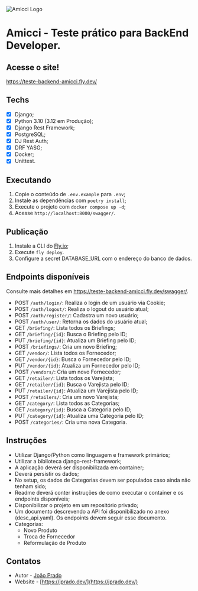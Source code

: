 <img src="https://images.sympla.com.br/62f50b75e7404.png" alt="Amicci Logo"></img>

# Amicci - Teste prático para BackEnd Developer.

## Acesse o site!

https://teste-backend-amicci.fly.dev/

## Techs

- [x] Django;
- [x] Python 3.10 (3.12 em Produção);
- [x] Django Rest Framework;
- [x] PostgreSQL;
- [x] DJ Rest Auth;
- [x] DRF YASG;
- [x] Docker;
- [x] Unittest.

## Executando

1. Copie o conteúdo de `.env.example` para `.env`;
2. Instale as dependências com `poetry install`;
3. Execute o projeto com `docker compose up -d`;
4. Acesse `http://localhost:8000/swagger/`.

## Publicação

1. Instale a CLI do [Fly.io](https://fly.io/docs/hands-on/install-flyctl/);
2. Execute `fly deploy`.
3. Configure a secret DATABASE_URL com o endereço do banco de dados.

## Endpoints disponíveis

Consulte mais detalhes em https://teste-backend-amicci.fly.dev/swagger/.

* POST `/auth/login/`: Realiza o login de um usuário via Cookie;
* POST `/auth/logout/`: Realiza o logout do usuário atual;
* POST `/auth/register/`: Cadastra um novo usuário;
* POST `/auth/user/`: Retorna os dados do usuário atual;
* GET `/briefing/`: Lista todos os Briefings;
* GET `/briefing/{id}`: Busca o Briefing pelo ID;
* PUT `/briefing/{id}`: Atualiza um Briefing pelo ID;
* POST `/briefings/`: Cria um novo Briefing;
* GET `/vendor/`: Lista todos os Fornecedor;
* GET `/vendor/{id}`: Busca o Fornecedor pelo ID;
* PUT `/vendor/{id}`: Atualiza um Fornecedor pelo ID;
* POST `/vendors/`: Cria um novo Fornecedor;
* GET `/retailer/`: Lista todos os Varejista;
* GET `/retailer/{id}`: Busca o Varejista pelo ID;
* PUT `/retailer/{id}`: Atualiza um Varejista pelo ID;
* POST `/retailers/`: Cria um novo Varejista;
* GET `/category/`: Lista todos as Categorias;
* GET `/category/{id}`: Busca a Categoria pelo ID;
* PUT `/category/{id}`: Atualiza uma Categoria pelo ID;
* POST `/categories/`: Cria uma nova Categoria.

## Instruções

* Utilizar Django/Python como linguagem e framework primários;
* Utilizar a biblioteca django-rest-framework;
* A aplicação deverá ser disponibilizada em container;
* Deverá persistir os dados;
* No setup, os dados de Categorias devem ser populados caso ainda não tenham sido;
* Readme deverá conter instruções de como executar o container e os endpoints disponíveis;
* Disponibilizar o projeto em um repositório privado;
* Um documento descrevendo a API foi disponibilizado no anexo (desc_api.yaml). Os endpoints devem seguir esse documento.
* Categorias:
    - Novo Produto
    - Troca de Fornecedor
    - Reformulação de Produto

## Contatos

- Autor - [João Prado](https://www.linkedin.com/in/jppradoleal/)
- Website - [https://jprado.dev/](https://jprado.dev/)
